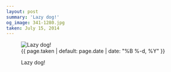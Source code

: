 ```yaml
---
layout: post
summary: 'Lazy dog!'
og_image: 341-1280.jpg
taken: July 15, 2014
---
```


<figure class="post" data-src="{{ site.assets_url }}/{{ page.og_image }}">
<img alt="Lazy dog!" sizes="(min-width: 700px) 50vw, calc(100vw - 2rem)" src="{{ site.assets_url }}/341-640.jpg" srcset="{{ site.assets_url }}/341-1280.jpg 1280w, {{ site.assets_url }}/341-960.jpg 960w, {{ site.assets_url }}/341-640.jpg 640w, {{ site.assets_url }}/341-320.jpg 320w"/>
<figcaption>
<time>{{ page.taken | default: page.date | date: "%B %-d, %Y" }}</time>
<p>Lazy dog!</p>
</figcaption>
</figure>
